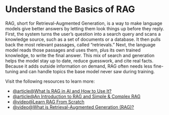 # Understand the Basics of RAG

RAG, short for Retrieval-Augmented Generation, is a way to make language models give better answers by letting them look things up before they reply. First, the system turns the user’s question into a search query and scans a knowledge source, such as a set of documents or a database. It then pulls back the most relevant passages, called “retrievals.” Next, the language model reads those passages and uses them, plus its own trained knowledge, to write the final answer. This mix of search and generation helps the model stay up to date, reduce guesswork, and cite real facts. Because it adds outside information on demand, RAG often needs less fine-tuning and can handle topics the base model never saw during training.

Visit the following resources to learn more:

- [@article@What Is RAG in AI and How to Use It?](https://www.v7labs.com/blog/what-is-rag)
- [@article@An Introduction to RAG and Simple & Complex RAG](https://medium.com/enterprise-rag/an-introduction-to-rag-and-simple-complex-rag-9c3aa9bd017b)
- [@video@Learn RAG From Scratch](https://www.youtube.com/watch?v=sVcwVQRHIc8)
- [@video@What is Retrieval-Augmented Generation (RAG)?](https://www.youtube.com/watch?v=T-D1OfcDW1M)
